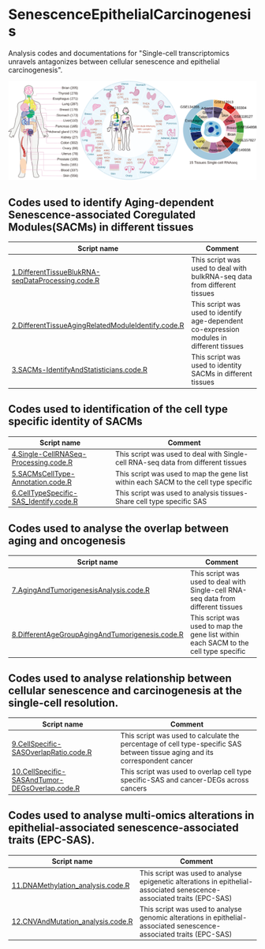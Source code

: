 # SenescenceEpithelialCarcinogenesis
Analysis codes and documentations for "Single-cell transcriptomics unravels antagonizes between cellular senescence and epithelial carcinogenesis".



![](figure/ALL.svg)

## Codes used to identify Aging-dependent Senescence-associated Coregulated Modules(SACMs) in different tissues
|Script name|Comment| 
|-----------|-------| 
|[1.DifferentTissueBlukRNA-seqDataProcessing.code.R](xx)|This script was used to deal with bulkRNA-seq data from different tissues|
|[2.DifferentTissueAgingRelatedModuleIdentify.code.R](xx)|This script was used to identify age-dependent co-expression modules in different tissues|
|[3.SACMs-IdentifyAndStatisticians.code.R](xx)|This script was used to identity SACMs in different tissues|


## Codes used to identification of the cell type specific identity of SACMs
|Script name|Comment| 
|-----------|-------| 
|[4.Single-CellRNASeq-Processing.code.R](xx)|This script was used to deal with Single-cell RNA-seq data from different tissues|
|[5.SACMsCellType-Annotation.code.R](xx)|This script was used to map the gene list within each SACM to the cell type specific|
|[6.CellTypeSpecific-SAS_Identify.code.R](xx)|This script was used to analysis tissues-Share cell type specific SAS|

## Codes used to analyse the overlap between aging and oncogenesis
|Script name|Comment| 
|-----------|-------| 
|[7.AgingAndTumorigenesisAnalysis.code.R](xx)|This script was used to deal with Single-cell RNA-seq data from different tissues|
|[8.DifferentAgeGroupAgingAndTumorigenesis.code.R](xx)|This script was used to map the gene list within each SACM to the cell type specific|

## Codes used to analyse relationship between cellular senescence and carcinogenesis at the single-cell resolution.
|Script name|Comment| 
|-----------|-------| 
|[9.CellSpecific-SASOverlapRatio.code.R](xx)|This script was used to calculate the percentage of cell type-specific SAS between tissue aging and its correspondent cancer|
|[10.CellSpecific-SASAndTumor-DEGsOverlap.code.R](xx)|This script was used to overlap cell type specific-SAS and cancer-DEGs across cancers|

## Codes used to analyse multi-omics alterations in epithelial-associated senescence-associated traits (EPC-SAS).
|Script name|Comment| 
|-----------|-------| 
|[11.DNAMethylation_analysis.code.R](xx)|This script was used to analyse epigenetic alterations in epithelial-associated senescence-associated traits (EPC-SAS)|
|[12.CNVAndMutation_analysis.code.R](xx)|This script was used to analyse genomic alterations in epithelial-associated senescence-associated traits (EPC-SAS)|

